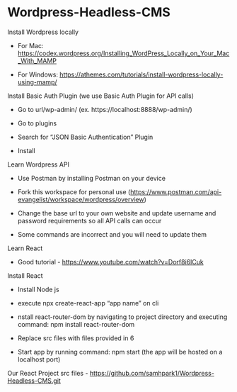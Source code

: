 # Wordpress-Headless-CMS

Install Wordpress locally

  * For Mac: https://codex.wordpress.org/Installing_WordPress_Locally_on_Your_Mac_With_MAMP
  
  * For Windows: https://athemes.com/tutorials/install-wordpress-locally-using-mamp/


Install Basic Auth Plugin (we use Basic Auth Plugin for API calls)

  * Go to url/wp-admin/ (ex. https://localhost:8888/wp-admin/)
  
  * Go to plugins
  
  * Search for “JSON Basic Authentication” Plugin
  
  * Install
  
  
Learn Wordpress API

  * Use Postman by installing Postman on your device
  
  * Fork this workspace for personal use (https://www.postman.com/api-evangelist/workspace/wordpress/overview)
  
  * Change the base url to your own website and update username and password requirements so all API calls can occur
  
  * Some commands are incorrect and you will need to update them
  
  
Learn React

  * Good tutorial - https://www.youtube.com/watch?v=Dorf8i6lCuk
  
  
Install React

  * Install Node js
  
  * execute npx create-react-app “app name” on cli
  
  * nstall react-router-dom by navigating to project directory and executing command: npm install react-router-dom
  
  * Replace src files with files provided in 6
  
  * Start app by running command: npm start (the app will be hosted on a localhost port)
  
  
Our React Project src files - https://github.com/samhpark1/Wordpress-Headless-CMS.git
